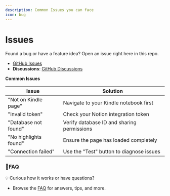```yaml
---
description: Common Issues you can face
icon: bug
---
```


# Issues

Found a bug or have a feature idea? Open an issue right here in this repo.

* [GitHub Issues](https://github.com/tuliosousapro/Kindle-To-Notion-Extension/issues)
* **Discussions**: [GitHub Discussions](https://github.com/tuliosousapro/Kindle-To-Notion-Extension/discussions)

**Common Issues**

| Issue                 | Solution                                   |
| --------------------- | ------------------------------------------ |
| "Not on Kindle page"  | Navigate to your Kindle notebook first     |
| "Invalid token"       | Check your Notion integration token        |
| "Database not found"  | Verify database ID and sharing permissions |
| "No highlights found" | Ensure the page has loaded completely      |
| "Connection failed"   | Use the "Test" button to diagnose issues   |

### 🎈FAQ

💡 Curious how it works or have questions?

* Browse the [FAQ](frequent-asked-questions.md) for answers, tips, and more.
